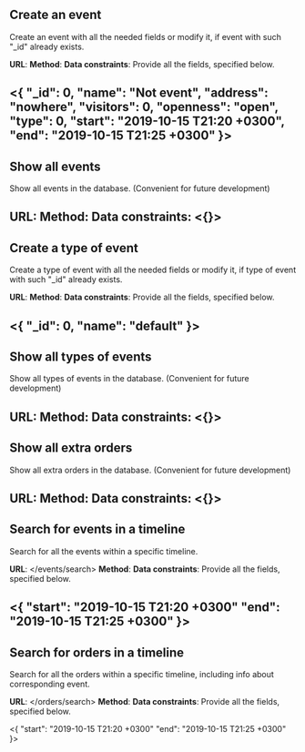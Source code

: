 ## Create an event

Create an event with all the needed fields or modify it, if event with such "_id" already exists.

**URL**: </events>
**Method**: <POST>
**Data constraints**:
Provide all the fields, specified below.

<{
	"_id": 0, 
	"name": "Not event", 
	"address": "nowhere", 
	"visitors": 0, 
	"openness": "open", 
	"type": 0,
	"start": "2019-10-15 T21:20 +0300",
	"end": "2019-10-15 T21:25 +0300"
}>
---
## Show all events

Show all events in the database. 
(Convenient for future development)

**URL**: </events>
**Method**: <GET>
**Data constraints**: <{}>
---
## Create a type of event 

Create a type of event with all the needed fields or modify it, if type of event with such "_id" already exists.

**URL**: </types>
**Method**: <POST>
**Data constraints**:
Provide all the fields, specified below.

<{
	"_id": 0,
	"name": "default" 
}>
---
## Show all types of events

Show all types of events in the database. 
(Convenient for future development)

**URL**: </types>
**Method**: <GET>
**Data constraints**: <{}>
---
## Show all extra orders

Show all extra orders in the database.
(Convenient for future development)

**URL**: </orders>
**Method**: <GET>
**Data constraints**: <{}>
---
## Search for events in a timeline

Search for all the events within a specific timeline.

**URL**: </events/search>
**Method**: <POST>
**Data constraints**:
Provide all the fields, specified below.

<{
	"start": "2019-10-15 T21:20 +0300"
	"end": "2019-10-15 T21:25 +0300"
}>
---
## Search for orders in a timeline

Search for all the orders within a specific timeline, including info about corresponding event.

**URL**: </orders/search>
**Method**: <POST>
**Data constraints**:
Provide all the fields, specified below.

<{
	"start": "2019-10-15 T21:20 +0300"
	"end": "2019-10-15 T21:25 +0300"
}>
